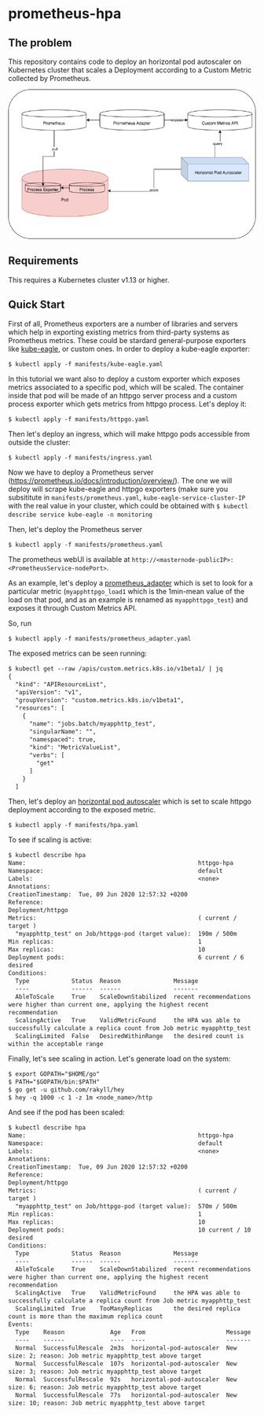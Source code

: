 # prometheus-hpa

## The problem
This repository contains code to deploy an horizontal pod autoscaler on Kubernetes cluster that scales a Deployment according to a Custom Metric collected by Prometheus.

![Overview](hpa__.png)

## Requirements
This requires a Kubernetes cluster v1.13 or higher. 

## Quick Start
First of all, Prometheus exporters are a number of libraries and servers which help in exporting existing metrics from third-party systems as Prometheus metrics. These could be stardard general-purpose exporters like [kube-eagle](https://github.com/cloudworkz/kube-eagle), or custom ones.
In order to deploy a kube-eagle exporter:
```
$ kubectl apply -f manifests/kube-eagle.yaml
```
In this tutorial we want also to deploy a custom exporter which exposes metrics associated to a specific pod, which will be scaled. The container inside that pod will be made of an httpgo server process and a custom process exporter which gets metrics from httpgo process. Let's deploy it:
```
$ kubectl apply -f manifests/httpgo.yaml
```

Then let's deploy an ingress, which will make httpgo pods accessible from outside the cluster:
```
$ kubectl apply -f manifests/ingress.yaml
```
    
Now we have to deploy a Prometheus server (https://prometheus.io/docs/introduction/overview/).
The one we will deploy will scrape kube-eagle and httpgo exporters (make sure you subsititute in ```manifests/prometheus.yaml```, ```kube-eagle-service-cluster-IP``` with the real value in your cluster, which could be obtained with ```$ kubectl describe service kube-eagle -n monitoring```

Then, let's deploy the Prometheus server
```
$ kubectl apply -f manifests/prometheus.yaml
```

The prometheus webUI is available at ```http://<masternode-publicIP>:<PrometheusService-nodePort>```.

As an example, let's deploy a [prometheus_adapter](https://github.com/DirectXMan12/k8s-prometheus-adapter) which is set to look for a particular metric (```myapphttpgo_load1``` which is the 1min-mean value of the load on that pod, and as an example is renamed as ```myapphttpgo_test```) and exposes it through Custom Metrics API. 

So, run
```
$ kubectl apply -f manifests/prometheus_adapter.yaml
```

The exposed metrics can be seen running:
```
$ kubectl get --raw /apis/custom.metrics.k8s.io/v1beta1/ | jq
{
  "kind": "APIResourceList",
  "apiVersion": "v1",
  "groupVersion": "custom.metrics.k8s.io/v1beta1",
  "resources": [
    {
      "name": "jobs.batch/myapphttp_test",
      "singularName": "",
      "namespaced": true,
      "kind": "MetricValueList",
      "verbs": [
        "get"
      ]
    }
  ]
```

Then, let's deploy an [horizontal pod autoscaler](https://kubernetes.io/docs/tasks/run-application/horizontal-pod-autoscale/) which is set to scale httpgo deployment according to the exposed metric. 
```
$ kubectl apply -f manifests/hpa.yaml
```

To see if scaling is active:
```
$ kubectl describe hpa
Name:                                                 httpgo-hpa
Namespace:                                            default
Labels:                                               <none>
Annotations:                                          CreationTimestamp:  Tue, 09 Jun 2020 12:57:32 +0200
Reference:                                            Deployment/httpgo
Metrics:                                              ( current / target )
  "myapphttp_test" on Job/httpgo-pod (target value):  190m / 500m
Min replicas:                                         1
Max replicas:                                         10
Deployment pods:                                      6 current / 6 desired
Conditions:
  Type            Status  Reason               Message
  ----            ------  ------               -------
  AbleToScale     True    ScaleDownStabilized  recent recommendations were higher than current one, applying the highest recent recommendation
  ScalingActive   True    ValidMetricFound     the HPA was able to successfully calculate a replica count from Job metric myapphttp_test
  ScalingLimited  False   DesiredWithinRange   the desired count is within the acceptable range
```

Finally, let's see scaling in action. Let's generate load on the system:
```
$ export GOPATH="$HOME/go"
$ PATH="$GOPATH/bin:$PATH"
$ go get -u github.com/rakyll/hey
$ hey -q 1000 -c 1 -z 1m <node_name>/http
```

And see if the pod has been scaled:
```
$ kubectl describe hpa
Name:                                                 httpgo-hpa
Namespace:                                            default
Labels:                                               <none>
Annotations:                                          CreationTimestamp:  Tue, 09 Jun 2020 12:57:32 +0200
Reference:                                            Deployment/httpgo
Metrics:                                              ( current / target )
  "myapphttp_test" on Job/httpgo-pod (target value):  570m / 500m
Min replicas:                                         1
Max replicas:                                         10
Deployment pods:                                      10 current / 10 desired
Conditions:
  Type            Status  Reason               Message
  ----            ------  ------               -------
  AbleToScale     True    ScaleDownStabilized  recent recommendations were higher than current one, applying the highest recent recommendation
  ScalingActive   True    ValidMetricFound     the HPA was able to successfully calculate a replica count from Job metric myapphttp_test
  ScalingLimited  True    TooManyReplicas      the desired replica count is more than the maximum replica count
Events:
  Type    Reason             Age   From                       Message
  ----    ------             ----  ----                       -------
  Normal  SuccessfulRescale  2m3s  horizontal-pod-autoscaler  New size: 2; reason: Job metric myapphttp_test above target
  Normal  SuccessfulRescale  107s  horizontal-pod-autoscaler  New size: 3; reason: Job metric myapphttp_test above target
  Normal  SuccessfulRescale  92s   horizontal-pod-autoscaler  New size: 6; reason: Job metric myapphttp_test above target
  Normal  SuccessfulRescale  77s   horizontal-pod-autoscaler  New size: 10; reason: Job metric myapphttp_test above target
  ```
 
